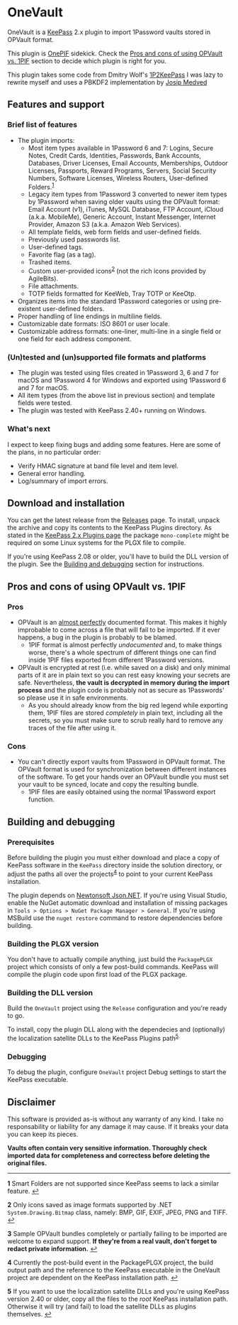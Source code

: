 # OneVault

OneVault is a [KeePass](https://keepass.info/) 2.x plugin to import 1Password vaults stored in OPVault format.

This plugin is [OnePIF](https://github.com/juanii/OnePIF) sidekick. Check the [Pros and cons of using OPVault vs. 1PIF](#pros-and-cons) section to decide which plugin is right for you.

This plugin takes some code from Dmitry Wolf's [1P2KeePass](https://github.com/diimdeep/1P2KeePass) I was lazy to rewrite myself and uses a PBKDF2 implementation by [Josip Medved](https://www.medo64.com/2012/04/pbkdf2-with-sha-256-and-others/)

## Features and support

### Brief list of features

* The plugin imports:
  - Most item types available in 1Password 6 and 7: Logins, Secure Notes, Credit Cards, Identities, Passwords, Bank Accounts, Databases, Driver Licenses, Email Accounts, Memberships, Outdoor Licenses, Passports, Reward Programs, Servers, Social Security Numbers, Software Licenses, Wireless Routers, User-defined Folders.<sup id="a1">[1](#f1)</sup>
  - Legacy item types from 1Password 3 converted to newer item types by 1Password when saving older vaults using the OPVault format: Email Account (v1), iTunes, MySQL Database, FTP Account, iCloud (a.k.a. MobileMe), Generic Account, Instant Messenger, Internet Provider, Amazon S3 (a.k.a. Amazon Web Services).
  - All template fields, web form fields and user-defined fields.
  - Previously used passwords list.
  - User-defined tags.
  - Favorite flag (as a tag).
  - Trashed items.
  - Custom user-provided icons<sup id="a2">[2](#f2)</sup> (not the rich icons provided by AgileBits).
  - File attachments.
  - TOTP fields formatted for KeeWeb, Tray TOTP or KeeOtp.
* Organizes items into the standard 1Password categories or using pre-existent user-defined folders.
* Proper handling of line endings in multiline fields.
* Customizable date formats: ISO 8601 or user locale.
* Customizable address formats: one-liner, multi-line in a single field or one field for each address component.

### (Un)tested and (un)supported file formats and platforms

* The plugin was tested using files created in 1Password 3, 6 and 7 for macOS and 1Password 4 for Windows and exported using 1Password 6 and 7 for macOS.
* All item types (from the above list in previous section) and template fields were tested.
* The plugin was tested with KeePass 2.40+ running on Windows.

### What's next

I expect to keep fixing bugs and adding some features. Here are some of the plans, in no particular order:

* Verify HMAC signature at band file level and item level.
* General error handling.
* Log/summary of import errors.

## Download and installation

You can get the latest release from the [Releases](https://github.com/juanii/OneVault/releases/latest) page. To install, unpack the archive and copy its contents to the KeePass Plugins directory. As stated in the [KeePass 2.x Plugins page](https://keepass.info/help/v2/plugins.html) the package `mono-complete` might be required on some Linux systems for the PLGX file to compile.

If you're using KeePass 2.08 or older, you'll have to build the DLL version of the plugin. See the [Building and debugging](#building-and-debugging) section for instructions.

## <span id="pros-and-cons">Pros and cons of using OPVault vs. 1PIF</span>

### Pros

* OPVault is an [almost perfectly](https://discussions.agilebits.com/discussion/100882/suggestion-to-enhance-the-opvault-design-document) documented format. This makes it highly improbable to come across a file that will fail to be imported. If it ever happens, a bug in the plugin is probably to be blamed.
  - 1PIF format is almost perfectly _undocumented_ and, to make things worse, there's a whole spectrum of different things one can find inside 1PIF files exported from different 1Password versions.
* OPVault is encrypted at rest (i.e. while saved on a disk) and only minimal parts of it are in plain text so you can rest easy knowing your secrets are safe. Nevertheless, **the vault is decrypted in memory during the import process** and the plugin code is probably not as secure as 1Passwords' so please use it in safe environments.
  - As you should already know from the big red legend while exporting them, 1PIF files are stored _completely_ in plain text, including all the secrets, so you must make sure to scrub really hard to remove any traces of the file after using it.

### Cons

* You can't directly export vaults from 1Password in OPVault format. The OPVault format is used for synchronization between different instances of the software. To get your hands over an OPVault bundle you must set your vault to be synced, locate and copy the resulting bundle.
  - 1PIF files are easily obtained using the normal 1Password export function.

## <span id="building-and-debugging">Building and debugging</span>

### Prerequisites

Before building the plugin you must either download and place a copy of KeePass software in the `KeePass` directory inside the solution directory, or adjust the paths all over the projects<sup id="a4">[4](#f4)</sup> to point to your current KeePass installation.

The plugin depends on [Newtonsoft Json.NET](https://www.newtonsoft.com/). If you're using Visual Studio, enable the NuGet automatic download and installation of missing packages in `Tools > Options > NuGet Package Manager > General`. If you're using MSBuild use the `nuget restore` command to restore dependencies before building.

### Building the PLGX version

You don't have to actually compile anything, just build the `PackagePLGX` project which consists of only a few post-build commands. KeePass will compile the plugin code upon first load of the PLGX package.

### Building the DLL version

Build the `OneVault` project using the `Release` configuration and you're ready to go.

To install, copy the plugin DLL along with the dependecies and (optionally) the localization satellite DLLs to the KeePass Plugins path<sup id="a5">[5](#f5).

### Debugging

To debug the plugin, configure `OneVault` project Debug settings to start the KeePass executable.

## Disclaimer

This software is provided as-is without any warranty of any kind. I take no responsability or liability for any damage it may cause. If it breaks your data you can keep its pieces.

**Vaults often contain very sensitive information. Thoroughly check imported data for completeness and correctess before deleting the original files.**

---

<b id="f1">1</b> Smart Folders are not supported since KeePass seems to lack a similar feature. [:leftwards_arrow_with_hook:](#a1)

<b id="f2">2</b> Only icons saved as image formats supported by .NET `System.Drawing.Bitmap` class, namely: BMP, GIF, EXIF, JPEG, PNG and TIFF. [:leftwards_arrow_with_hook:](#a2)

<b id="f3">3</b> Sample OPVault bundles completely or partially failing to be imported are welcome to expand support. **If they're from a real vault, don't forget to redact private information.** [:leftwards_arrow_with_hook:](#a3)

<b id="f4">4</b> Currently the post-build event in the PackagePLGX project, the build output path and the reference to the KeePass executable in the OneVault project are dependent on the KeePass installation path. [:leftwards_arrow_with_hook:](#a4)

<b id="f5">5</b> If you want to use the localization satellite DLLs and you're using KeePass version 2.40 or older, copy all the files to the _root_ KeePass installation path. Otherwise it will try (and fail) to load the satellite DLLs as plugins themselves. [:leftwards_arrow_with_hook:](#a5)
